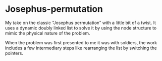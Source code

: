# Josephus-permutation
My take on the classic “Josephus permutation” with a little bit of a twist.  It uses a dynamic doubly linked list to solve it by using the node structure to mimic the physical nature of the problem.

When the problem was first presented to me it was with soldiers, the work includes a few intermediary steps like rearranging the list by switching the pointers.
